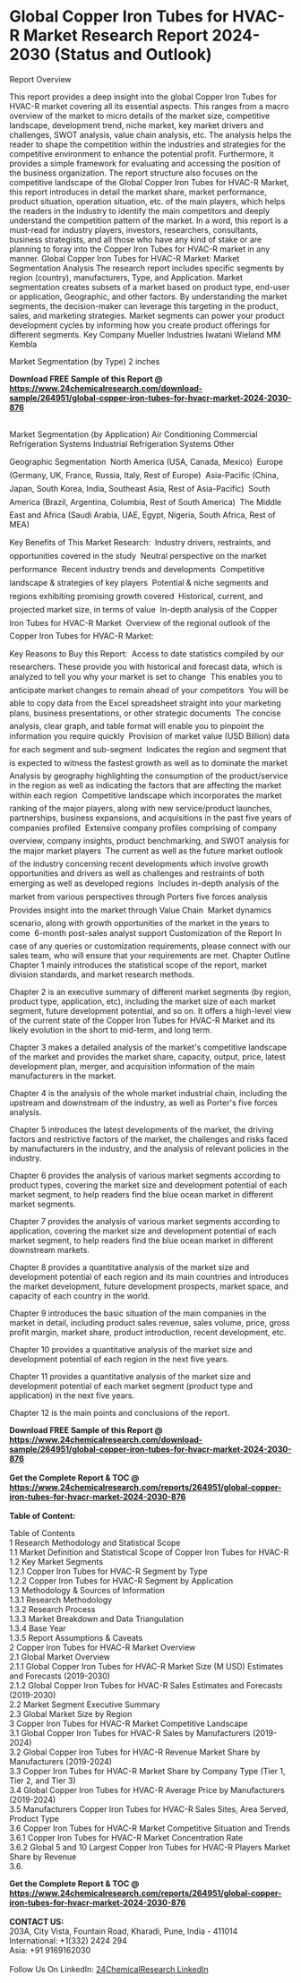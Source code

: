 <h1>Global Copper Iron Tubes for HVAC-R Market Research Report 2024-2030 (Status and Outlook)</h1><p>Report Overview</p><p>
This report provides a deep insight into the global Copper Iron Tubes for HVAC-R market covering all its essential aspects. This ranges from a macro overview of the market to micro details of the market size, competitive landscape, development trend, niche market, key market drivers and challenges, SWOT analysis, value chain analysis, etc.
The analysis helps the reader to shape the competition within the industries and strategies for the competitive environment to enhance the potential profit. Furthermore, it provides a simple framework for evaluating and accessing the position of the business organization. The report structure also focuses on the competitive landscape of the Global Copper Iron Tubes for HVAC-R Market, this report introduces in detail the market share, market performance, product situation, operation situation, etc. of the main players, which helps the readers in the industry to identify the main competitors and deeply understand the competition pattern of the market.
In a word, this report is a must-read for industry players, investors, researchers, consultants, business strategists, and all those who have any kind of stake or are planning to foray into the Copper Iron Tubes for HVAC-R market in any manner.
Global Copper Iron Tubes for HVAC-R Market: Market Segmentation Analysis
The research report includes specific segments by region (country), manufacturers, Type, and Application. Market segmentation creates subsets of a market based on product type, end-user or application, Geographic, and other factors. By understanding the market segments, the decision-maker can leverage this targeting in the product, sales, and marketing strategies. Market segments can power your product development cycles by informing how you create product offerings for different segments.
Key Company
Mueller Industries
Iwatani
Wieland
MM Kembla</p><p>
Market Segmentation (by Type)
2 inches</p><div><b>Download FREE Sample of this Report @ 
            <a href="https://www.24chemicalresearch.com/download-sample/264951/global-copper-iron-tubes-for-hvacr-market-2024-2030-876">
            https://www.24chemicalresearch.com/download-sample/264951/global-copper-iron-tubes-for-hvacr-market-2024-2030-876</a></b></div><br><p>
Market Segmentation (by Application)
Air Conditioning
Commercial Refrigeration Systems
Industrial Refrigeration Systems
Other</p><p>
Geographic Segmentation
 North America (USA, Canada, Mexico)
 Europe (Germany, UK, France, Russia, Italy, Rest of Europe)
 Asia-Pacific (China, Japan, South Korea, India, Southeast Asia, Rest of Asia-Pacific)
 South America (Brazil, Argentina, Columbia, Rest of South America)
 The Middle East and Africa (Saudi Arabia, UAE, Egypt, Nigeria, South Africa, Rest of MEA)</p><p>
Key Benefits of This Market Research:
 Industry drivers, restraints, and opportunities covered in the study
 Neutral perspective on the market performance
 Recent industry trends and developments
 Competitive landscape &amp; strategies of key players
 Potential &amp; niche segments and regions exhibiting promising growth covered
 Historical, current, and projected market size, in terms of value
 In-depth analysis of the Copper Iron Tubes for HVAC-R Market
 Overview of the regional outlook of the Copper Iron Tubes for HVAC-R Market:</p><p>
Key Reasons to Buy this Report:
 Access to date statistics compiled by our researchers. These provide you with historical and forecast data, which is analyzed to tell you why your market is set to change
 This enables you to anticipate market changes to remain ahead of your competitors
 You will be able to copy data from the Excel spreadsheet straight into your marketing plans, business presentations, or other strategic documents
 The concise analysis, clear graph, and table format will enable you to pinpoint the information you require quickly
 Provision of market value (USD Billion) data for each segment and sub-segment
 Indicates the region and segment that is expected to witness the fastest growth as well as to dominate the market
 Analysis by geography highlighting the consumption of the product/service in the region as well as indicating the factors that are affecting the market within each region
 Competitive landscape which incorporates the market ranking of the major players, along with new service/product launches, partnerships, business expansions, and acquisitions in the past five years of companies profiled
 Extensive company profiles comprising of company overview, company insights, product benchmarking, and SWOT analysis for the major market players
 The current as well as the future market outlook of the industry concerning recent developments which involve growth opportunities and drivers as well as challenges and restraints of both emerging as well as developed regions
 Includes in-depth analysis of the market from various perspectives through Porters five forces analysis
 Provides insight into the market through Value Chain
 Market dynamics scenario, along with growth opportunities of the market in the years to come
 6-month post-sales analyst support
Customization of the Report
In case of any queries or customization requirements, please connect with our sales team, who will ensure that your requirements are met.
Chapter Outline
Chapter 1 mainly introduces the statistical scope of the report, market division standards, and market research methods.</p><p>
Chapter 2 is an executive summary of different market segments (by region, product type, application, etc), including the market size of each market segment, future development potential, and so on. It offers a high-level view of the current state of the Copper Iron Tubes for HVAC-R Market and its likely evolution in the short to mid-term, and long term.</p><p>
Chapter 3 makes a detailed analysis of the market's competitive landscape of the market and provides the market share, capacity, output, price, latest development plan, merger, and acquisition information of the main manufacturers in the market.</p><p>
Chapter 4 is the analysis of the whole market industrial chain, including the upstream and downstream of the industry, as well as Porter's five forces analysis.</p><p>
Chapter 5 introduces the latest developments of the market, the driving factors and restrictive factors of the market, the challenges and risks faced by manufacturers in the industry, and the analysis of relevant policies in the industry.</p><p>
Chapter 6 provides the analysis of various market segments according to product types, covering the market size and development potential of each market segment, to help readers find the blue ocean market in different market segments.</p><p>
Chapter 7 provides the analysis of various market segments according to application, covering the market size and development potential of each market segment, to help readers find the blue ocean market in different downstream markets.</p><p>
Chapter 8 provides a quantitative analysis of the market size and development potential of each region and its main countries and introduces the market development, future development prospects, market space, and capacity of each country in the world.</p><p>
Chapter 9 introduces the basic situation of the main companies in the market in detail, including product sales revenue, sales volume, price, gross profit margin, market share, product introduction, recent development, etc.</p><p>
Chapter 10 provides a quantitative analysis of the market size and development potential of each region in the next five years.</p><p>
Chapter 11 provides a quantitative analysis of the market size and development potential of each market segment (product type and application) in the next five years.</p><p>
Chapter 12 is the main points and conclusions of the report.</p><p>
</p><div><b>Download FREE Sample of this Report @ 
            <a href="https://www.24chemicalresearch.com/download-sample/264951/global-copper-iron-tubes-for-hvacr-market-2024-2030-876">
            https://www.24chemicalresearch.com/download-sample/264951/global-copper-iron-tubes-for-hvacr-market-2024-2030-876</a></b></div><br><div><b>Get the Complete Report & TOC @ 
            <a href="https://www.24chemicalresearch.com/reports/264951/global-copper-iron-tubes-for-hvacr-market-2024-2030-876">
            https://www.24chemicalresearch.com/reports/264951/global-copper-iron-tubes-for-hvacr-market-2024-2030-876</a></b></div><br>
            <b>Table of Content:</b><p>Table of Contents<br />
1 Research Methodology and Statistical Scope<br />
1.1 Market Definition and Statistical Scope of Copper Iron Tubes for HVAC-R<br />
1.2 Key Market Segments<br />
1.2.1 Copper Iron Tubes for HVAC-R Segment by Type<br />
1.2.2 Copper Iron Tubes for HVAC-R Segment by Application<br />
1.3 Methodology & Sources of Information<br />
1.3.1 Research Methodology<br />
1.3.2 Research Process<br />
1.3.3 Market Breakdown and Data Triangulation<br />
1.3.4 Base Year<br />
1.3.5 Report Assumptions & Caveats<br />
2 Copper Iron Tubes for HVAC-R Market Overview<br />
2.1 Global Market Overview<br />
2.1.1 Global Copper Iron Tubes for HVAC-R Market Size (M USD) Estimates and Forecasts (2019-2030)<br />
2.1.2 Global Copper Iron Tubes for HVAC-R Sales Estimates and Forecasts (2019-2030)<br />
2.2 Market Segment Executive Summary<br />
2.3 Global Market Size by Region<br />
3 Copper Iron Tubes for HVAC-R Market Competitive Landscape<br />
3.1 Global Copper Iron Tubes for HVAC-R Sales by Manufacturers (2019-2024)<br />
3.2 Global Copper Iron Tubes for HVAC-R Revenue Market Share by Manufacturers (2019-2024)<br />
3.3 Copper Iron Tubes for HVAC-R Market Share by Company Type (Tier 1, Tier 2, and Tier 3)<br />
3.4 Global Copper Iron Tubes for HVAC-R Average Price by Manufacturers (2019-2024)<br />
3.5 Manufacturers Copper Iron Tubes for HVAC-R Sales Sites, Area Served, Product Type<br />
3.6 Copper Iron Tubes for HVAC-R Market Competitive Situation and Trends<br />
3.6.1 Copper Iron Tubes for HVAC-R Market Concentration Rate<br />
3.6.2 Global 5 and 10 Largest Copper Iron Tubes for HVAC-R Players Market Share by Revenue<br />
3.6.</p><div><b>Get the Complete Report & TOC @ 
            <a href="https://www.24chemicalresearch.com/reports/264951/global-copper-iron-tubes-for-hvacr-market-2024-2030-876">
            https://www.24chemicalresearch.com/reports/264951/global-copper-iron-tubes-for-hvacr-market-2024-2030-876</a></b></div><br><b>CONTACT US:</b><br>
            203A, City Vista, Fountain Road, Kharadi, Pune, India - 411014<br>
            International: +1(332) 2424 294<br>
            Asia: +91 9169162030 <br><br>
            Follow Us On LinkedIn: <a href="https://www.linkedin.com/company/24chemicalresearch/">24ChemicalResearch LinkedIn</a>